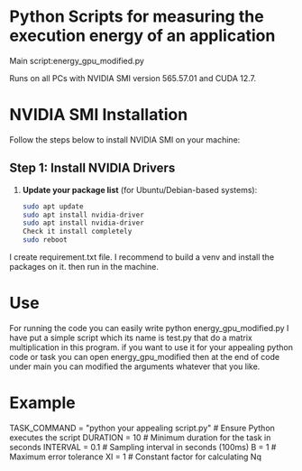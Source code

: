 # Python Scripts for measuring the execution energy of an application

Main script:energy_gpu_modified.py

Runs on all PCs with NVIDIA SMI version 565.57.01 and CUDA 12.7. 
# NVIDIA SMI Installation

Follow the steps below to install NVIDIA SMI on your machine:

## Step 1: Install NVIDIA Drivers

1. **Update your package list** (for Ubuntu/Debian-based systems):
   ```bash
   sudo apt update
   sudo apt install nvidia-driver
   sudo apt install nvidia-driver
   Check it install completely
   sudo reboot

I create requirement.txt file.
I recommend to build a venv and install the packages on it. then run in the machine.

# Use
For running the code you can easily write 
python energy_gpu_modified.py
I have put a simple script which its name is test.py that do a matrix multiplication in this program.
if you want to use it for your appealing python code or task you can open energy_gpu_modified then at the end of code under main
you can modified the arguments whatever that you like.

# Example
TASK_COMMAND = "python your appealing script.py"  # Ensure Python executes the script
DURATION = 10  # Minimum duration for the task in seconds
INTERVAL = 0.1  # Sampling interval in seconds (100ms)
B = 1  # Maximum error tolerance
XI = 1  # Constant factor for calculating Nq
